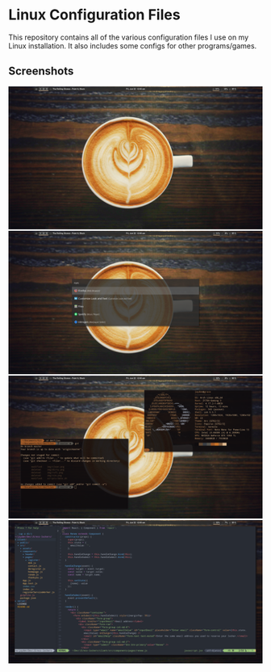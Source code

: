 # Linux Configuration Files

This repository contains all of the various configuration files I use on my Linux
installation. It also includes some configs for other programs/games.

## Screenshots

![alt text](/img/clean.png "Clean")
![alt text](/img/rofi.png "Rofi")
![alt text](/img/busy.png "Busy")
![alt text](/img/vim.png "Vim")
